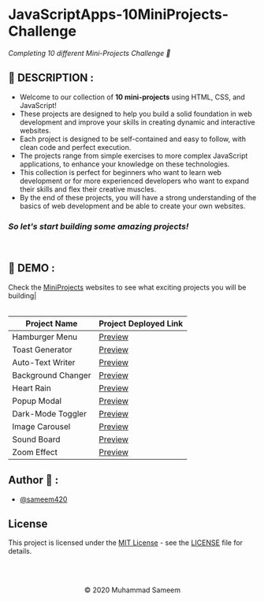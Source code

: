 # JavaScriptApps-10MiniProjects-Challenge

*Completing 10 different Mini-Projects Challenge 🚀*
## 📙 DESCRIPTION :
+ Welcome to our collection of **10 mini-projects** using HTML, CSS, and JavaScript!
+ These projects are designed to help you build a solid foundation in web development and improve your skills in creating dynamic and interactive websites.
+ Each project is designed to be self-contained and easy to follow, with clean code and perfect execution.
+ The projects range from simple exercises to more complex JavaScript applications, to enhance your knowledge on these technologies.
+ This collection is perfect for beginners who want to learn web development or for more experienced developers who want to expand their skills and flex their creative muscles.
+ By the end of these projects, you will have a strong understanding of the basics of web development and be able to create your own websites.

<h3><em>So let's start building some amazing projects!</em></h3>
<br>

## 📸 DEMO :
Check the [MiniProjects](https://sameem420.github.io/10MiniProjectsChallenge/) websites to see what exciting projects you will be building| 
<br><br>



| Project Name | Project Deployed Link |
| ---- | ---- |
| Hamburger Menu | [Preview](https://sameem420.github.io/10MiniProjectsChallenge/Hamburger/) |
| Toast Generator | [Preview](https://sameem420.github.io/10MiniProjectsChallenge/ToastNotification/) |
| Auto-Text Writer | [Preview](https://sameem420.github.io/10MiniProjectsChallenge/AutoWriteText/) |
| Background Changer | [Preview](https://sameem420.github.io/10MiniProjectsChallenge/BackgroundChanger/) |
| Heart Rain | [Preview](https://sameem420.github.io/10MiniProjectsChallenge/HeartRain/) |
| Popup Modal | [Preview](https://sameem420.github.io/10MiniProjectsChallenge/PopUpModal/) |
| Dark-Mode Toggler | [Preview](https://sameem420.github.io/10MiniProjectsChallenge/DarkModeToggle//) |
| Image Carousel | [Preview](https://sameem420.github.io/10MiniProjectsChallenge/ImageCarousel/) |
| Sound Board | [Preview](https://sameem420.github.io/10MiniProjectsChallenge/SoundBoard/) |
| Zoom Effect | [Preview](https://sameem420.github.io/10MiniProjectsChallenge/ZoomEffect/) |

## Author 👋 :

- [@sameem420](https://github.com/sameem420)

## License

This project is licensed under the [MIT License](https://choosealicense.com/licenses/mit/) - see the [LICENSE](https://github.com/sameem420/10MiniProjectsChallenge/blob/main/LICENSE) file for details.

<br><br>
<p align="center">&copy; 2020 Muhammad Sameem</p>
